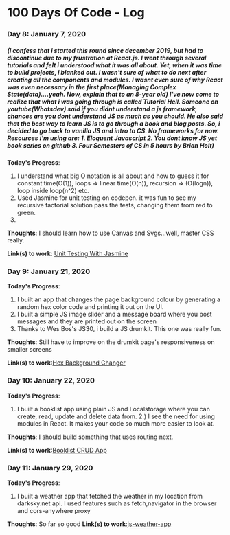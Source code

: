# 100 Days Of Code - Log

### Day 8: January 7, 2020 
##### (I confess that i started this round since december 2019, but had to discontinue due to my frustration at React.js. I went through several tutorials and felt i understood what it was all about. Yet, when it was time to build projects, i blanked out. I wasn't sure of what to do next after creating all the components and modules. I wasnt even sure of why React was even necessary in the first place(Managing Complex State(data)....yeah. Now, explain that to an 8-year old) I've now come to realize that what i was going through is called Tutorial Hell. Someone on youtube(Whatsdev) said if you didnt understand a js framework, chances are you dont understand JS as much as you should. He also said that the best way to learn JS is to go through a book and blog posts. So, i decided to go back to vanilla JS and intro to CS. No frameworks for now. Resources i'm using are: 1. Eloquent Javascript 2. You dont know JS yet book series on github 3. Four Semesters of CS in 5 hours by Brian Holt)


**Today's Progress**: 
1) I understand what big O notation is all about and how to guess it for constant time(O(1)), loops => linear time(O(n)), recursion => (O(logn)), loop inside loop(n^2) etc. 
2) Used Jasmine for unit testing on codepen. it was fun to see my recursive factorial solution pass the tests, changing them from red to green.
3) 

**Thoughts**: I should learn how to use Canvas and Svgs...well, master CSS really.

**Link(s) to work**: [Unit Testing With Jasmine](https://codepen.io/ucwealth/pen/qBExWEq?editors=0011)


### Day 9: January 21, 2020
**Today's Progress**:
1) I built an app that changes the page background colour by generating a random hex color code and printing it out on the UI.
2) I built a simple JS image slider and a message board where you post messages and they are printed out on the screen
3) Thanks to Wes Bos's JS30, i build a JS drumkit. This one was really fun.

**Thoughts**: Still have to improve on the drumkit page's responsiveness on smaller screens

**Link(s) to work**:[Hex Background Changer](https://ucwealth.github.io/JS-Bg-changer/)


### Day 10: January 22, 2020
**Today's Progress**:
1) I built a booklist app using plain JS and Localstorage where you can create, read, update and delete data from. 
2.) I see the need for using modules in React. It makes your code so much more easier to look at.

**Thoughts**: I should build something that uses routing next.

**Link(s) to work**:[Booklist CRUD App](https://ucwealth.github.io/My-BookList/)


### Day 11: January 29, 2020
**Today's Progress**:
1) I built a weather app that fetched the weather in my location from darksky.net api. I used features such as fetch,navigator in the browser and cors-anywhere proxy

**Thoughts**: So far so good
**Link(s) to work**:[js-weather-app](https://ucwealth.github.io/js-weather-app/)
